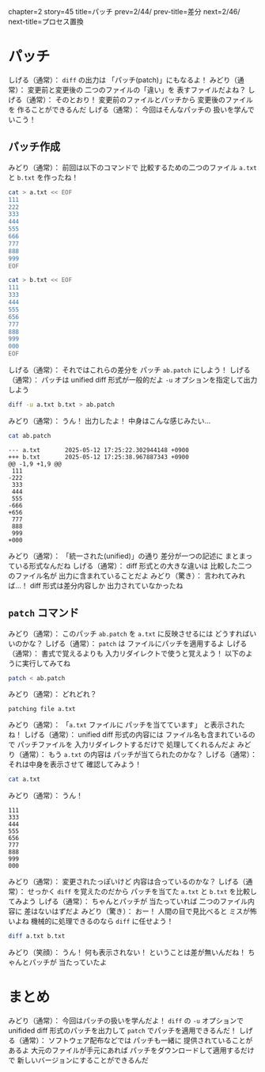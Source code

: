 chapter=2
story=45
title=パッチ
prev=2/44/
prev-title=差分
next=2/46/
next-title=プロセス置換

# パッチ

しげる（通常）：
  `diff` の出力は
  「パッチ(patch)」にもなるよ！
みどり（通常）：
  変更前と変更後の
  二つのファイルの「違い」を
  表すファイルだよね？
しげる（通常）：
  そのとおり！
  変更前のファイルとパッチから
  変更後のファイルを
  作ることができるんだ
しげる（通常）：
  今回はそんなパッチの
  扱いを学んでいこう！

## パッチ作成

みどり（通常）：
  前回は以下のコマンドで
  比較するための二つのファイル
  `a.txt` と `b.txt` を作ったね！

```bash
cat > a.txt << EOF
111
222
333
444
555
666
777
888
999
EOF
```

```bash
cat > b.txt << EOF
111
333
444
555
656
777
888
999
000
EOF
```

しげる（通常）：
  それではこれらの差分を
  パッチ `ab.patch` にしよう！
しげる（通常）：
  パッチは unified diff 形式が一般的だよ
  `-u` オプションを指定して出力しよう

```bash
diff -u a.txt b.txt > ab.patch
```

みどり（通常）：
  うん！
  出力したよ！
  中身はこんな感じみたい…

```bash
cat ab.patch
```

```console
--- a.txt       2025-05-12 17:25:22.302944148 +0900
+++ b.txt       2025-05-12 17:25:38.967887343 +0900
@@ -1,9 +1,9 @@
 111
-222
 333
 444
 555
-666
+656
 777
 888
 999
+000
```

みどり（通常）：
  「統一された(unified)」の通り
  差分が一つの記述に
  まとまっている形式なんだね
しげる（通常）：
  diff 形式との大きな違いは
  比較した二つのファイル名が
  出力に含まれていることだよ
みどり（驚き）：
  言われてみれば…！
  diff 形式は差分内容しか
  出力されていなかったね

## `patch` コマンド

みどり（通常）：
  このパッチ `ab.patch` を
  `a.txt` に反映させるには
  どうすればいいのかな？
しげる（通常）：
  `patch` は
  ファイルにパッチを適用するよ
しげる（通常）：
  書式で覚えるよりも
  入力リダイレクトで使うと覚えよう！
  以下のように実行してみてね

```bash
patch < ab.patch
```

みどり（通常）：
  どれどれ？

```console
patching file a.txt
```

みどり（通常）：
  「`a.txt` ファイルに
  パッチを当てています」
  と表示されたね！
しげる（通常）：
  unified diff 形式の内容には
  ファイル名も含まれているので
  パッチファイルを
  入力リダイレクトするだけで
  処理してくれるんだよ
みどり（通常）：
  もう `a.txt` の内容は
  パッチが当てられたのかな？
しげる（通常）：
  それは中身を表示させて
  確認してみよう！

```bash
cat a.txt
```

みどり（通常）：
  うん！

```console
111
333
444
555
656
777
888
999
000
```

みどり（通常）：
  変更されたっぽいけど
  内容は合っているのかな？
しげる（通常）：
  せっかく `diff` を覚えたのだから
  パッチを当てた `a.txt` と
  `b.txt` を比較してみよう
しげる（通常）：
  ちゃんとパッチが
  当たっていれば
  二つのファイル内容に
  差はないはずだよ
みどり（驚き）：
  おー！
  人間の目で見比べると
  ミスが怖いよね
  機械的に処理できるのなら
  `diff` に任せよう！

```bash
diff a.txt b.txt
```

みどり（笑顔）：
  うん！
  何も表示されない！
  ということは差が無いんだね！
  ちゃんとパッチが
  当たっていたよ

# まとめ

みどり（通常）：
  今回はパッチの扱いを学んだよ！
  `diff` の `-u` オプションで
  unifided diff 形式のパッチを出力して
  `patch` でパッチを適用できるんだ！
しげる（通常）：
  ソフトウェア配布などでは
  パッチも一緒に
  提供されていることがあるよ
  大元のファイルが手元にあれば
  パッチをダウンロードして適用するだけで
  新しいバージョンにすることができるんだ

